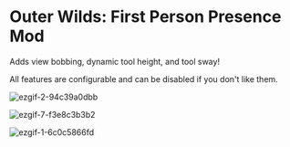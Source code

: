 # Outer Wilds: First Person Presence Mod
Adds view bobbing, dynamic tool height, and tool sway!

All features are configurable and can be disabled if you don't like them.

![ezgif-2-94c39a0dbb](https://github.com/Owen013/FirstPersonPresence/assets/96493201/7724a86f-9ef3-49d0-ae13-a74b0b4e0dd7)

![ezgif-7-f3e8c3b3b2](https://github.com/Owen013/FirstPersonPresence/assets/96493201/805267e2-d187-4f26-93ab-0a6db5a11b73)

![ezgif-1-6c0c5866fd](https://github.com/Owen013/FirstPersonPresence/assets/96493201/cc17df49-cb63-4d76-9187-66226e73eed5)
